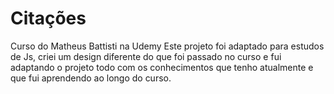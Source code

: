 # Citações
Curso do Matheus Battisti na Udemy Este projeto foi adaptado para estudos de Js, criei um design diferente do que foi passado no curso e fui adaptando o projeto todo com os conhecimentos que tenho atualmente e que fui aprendendo ao longo do curso.
